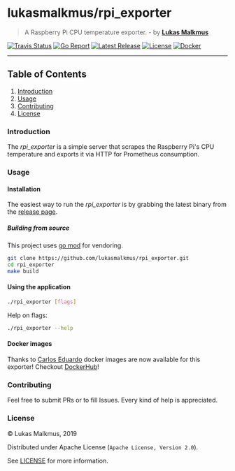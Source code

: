 # lukasmalkmus/rpi_exporter

> A Raspberry Pi CPU temperature exporter. - by **[Lukas Malkmus]**

[![Travis Status][travis_badge]][travis]
[![Go Report][report_badge]][report]
[![Latest Release][release_badge]][release]
[![License][license_badge]][license]
[![Docker][docker_badge]][docker]

---

## Table of Contents

1. [Introduction](#introduction)
2. [Usage](#usage)
3. [Contributing](#contributing)
4. [License](#license)

### Introduction

The *rpi_exporter* is a simple server that scrapes the Raspberry Pi's CPU
temperature and exports it via HTTP for Prometheus consumption.

### Usage

#### Installation

The easiest way to run the *rpi_exporter* is by grabbing the latest binary from
the [release page][release].

##### Building from source

This project uses [go mod] for vendoring.

```bash
git clone https://github.com/lukasmalkmus/rpi_exporter.git
cd rpi_exporter
make build
```

#### Using the application

```bash
./rpi_exporter [flags]
```

Help on flags:

```bash
./rpi_exporter --help
```

#### Docker images

Thanks to [Carlos Eduardo] docker images are now available for this exporter!
Checkout [DockerHub]!

### Contributing

Feel free to submit PRs or to fill Issues. Every kind of help is appreciated.

### License

© Lukas Malkmus, 2019

Distributed under Apache License (`Apache License, Version 2.0`).

See [LICENSE](LICENSE) for more information.

<!-- Links -->
[go mod]: https://golang.org/cmd/go/#hdr-Module_maintenance
[Lukas Malkmus]: https://github.com/lukasmalkmus
[Carlos Eduardo]: https://github.com/carlosedp
[DockerHub]: https://hub.docker.com/r/carlosedp/arm_exporter

<!-- Badges -->
[travis]: https://travis-ci.com/lukasmalkmus/rpi_exporter
[travis_badge]: https://travis-ci.com/lukasmalkmus/rpi_exporter.svg
[report]: https://goreportcard.com/report/github.com/lukasmalkmus/rpi_exporter
[report_badge]: https://goreportcard.com/badge/github.com/lukasmalkmus/rpi_exporter
[release]: https://github.com/lukasmalkmus/rpi_exporter/releases
[release_badge]: https://img.shields.io/github/release/lukasmalkmus/rpi_exporter.svg
[license]: https://opensource.org/licenses/Apache-2.0
[license_badge]: https://img.shields.io/badge/license-Apache-blue.svg
[docker]: https://hub.docker.com/r/carlosedp/arm_exporter
[docker_badge]: https://img.shields.io/docker/pulls/carlosedp/arm_exporter.svg
